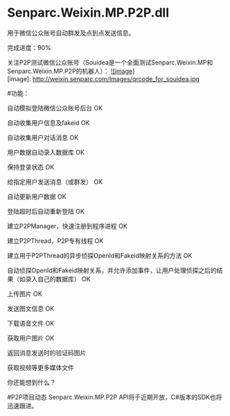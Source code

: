 ﻿Senparc.Weixin.MP.P2P.dll
=================

用于微信公众账号自动群发及点到点发送信息。

完成进度：90%

关注P2P测试微信公众账号（Souidea是一个全面测试Senparc.Weixin.MP和Senparc.Weixin.MP.P2P的机器人）：
[![image]](http://weixin.senparc.com/)  
[image]: http://weixin.senparc.com/Images/qrcode_for_souidea.jpg



#功能：

自动模拟登陆微信公众账号后台 OK

自动收集用户信息及fakeid OK

自动收集用户对话消息 OK

用户数据自动录入数据库 OK

保持登录状态 OK

给指定用户发送消息（或群发） OK

自动更新用户数据 OK

登陆超时后自动重新登陆 OK

建立P2PManager，快速注册到程序进程 OK

建立P2PThread，P2P专有线程 OK


建立用于P2PThread的异步侦探OpenId和Fakeid映射关系的方法 OK

自动侦探OpenId和Fakeid映射关系，并允许添加事件，让用户处理侦探之后的结果（如录入自己的数据库） OK

上传图片 OK

发送图文信息 OK

下载语音文件 OK

获取用户图片 OK

返回消息发送时的验证码图片


获取视频等更多媒体文件


你还能想到什么？


#P2P项目动态
Senparc.Weixin.MP.P2P API将于近期开放，C#版本的SDK也将迅速跟进。
